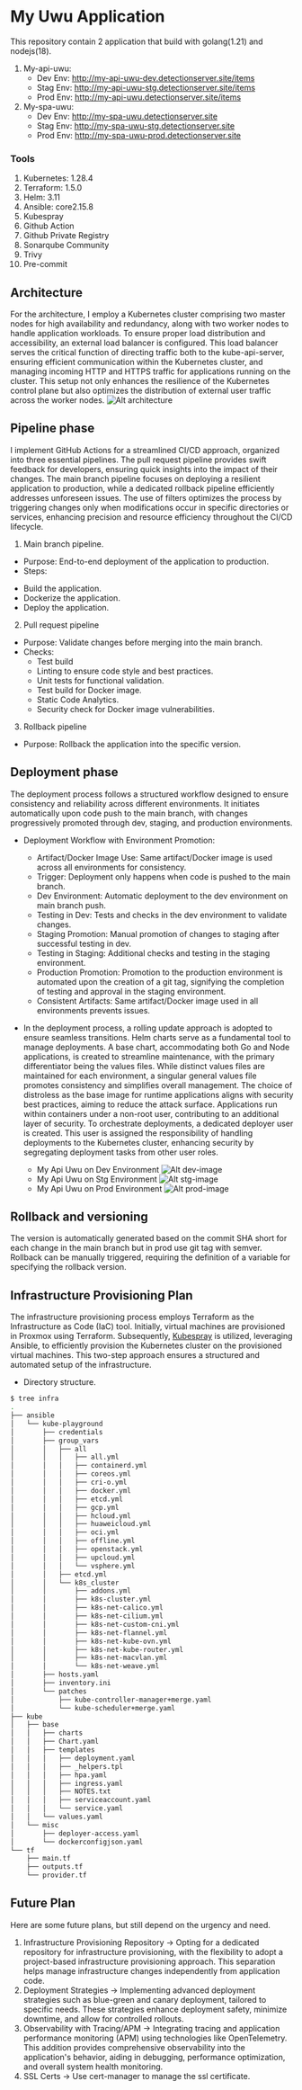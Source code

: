 # My Uwu Application
This repository contain 2 application that build with golang(1.21) and nodejs(18).
1. My-api-uwu:
    * Dev Env: http://my-api-uwu-dev.detectionserver.site/items
    * Stag Env: http://my-api-uwu-stg.detectionserver.site/items
    * Prod Env: http://my-api-uwu.detectionserver.site/items
2. My-spa-uwu:
    * Dev Env: http://my-spa-uwu.detectionserver.site
    * Stag Env: http://my-spa-uwu-stg.detectionserver.site
    * Prod Env: http://my-spa-uwu-prod.detectionserver.site

### Tools
1. Kubernetes: 1.28.4
2. Terraform: 1.5.0
3. Helm: 3.11
4. Ansible: core2.15.8
5. Kubespray
6. Github Action
7. Github Private Registry
8. Sonarqube Community
9. Trivy
10. Pre-commit

## Architecture
For the architecture, I employ a Kubernetes cluster comprising two master nodes for high availability and redundancy, along with two worker nodes to handle application workloads. To ensure proper load distribution and accessibility, an external load balancer is configured. This load balancer serves the critical function of directing traffic both to the kube-api-server, ensuring efficient communication within the Kubernetes cluster, and managing incoming HTTP and HTTPS traffic for applications running on the cluster. This setup not only enhances the resilience of the Kubernetes control plane but also optimizes the distribution of external user traffic across the worker nodes.
![Alt architecture](./assets/infra-architecture.webp "Kubernetes Architecture")

## Pipeline phase
I implement GitHub Actions for a streamlined CI/CD approach, organized into three essential pipelines. The pull request pipeline provides swift feedback for developers, ensuring quick insights into the impact of their changes. The main branch pipeline focuses on deploying a resilient application to production, while a dedicated rollback pipeline efficiently addresses unforeseen issues. The use of filters optimizes the process by triggering changes only when modifications occur in specific directories or services, enhancing precision and resource efficiency throughout the CI/CD lifecycle.
1. Main branch pipeline.
* Purpose: End-to-end deployment of the application to production.
* Steps:
 - Build the application.
 - Dockerize the application.
 - Deploy the application.

2. Pull request pipeline
* Purpose: Validate changes before merging into the main branch.
* Checks:
  - Test build
  - Linting to ensure code style and best practices.
  - Unit tests for functional validation.
  - Test build for Docker image.
  - Static Code Analytics.
  - Security check for Docker image vulnerabilities.

3. Rollback pipeline
* Purpose: Rollback the application into the specific version.

## Deployment phase
The deployment process follows a structured workflow designed to ensure consistency and reliability across different environments. It initiates automatically upon code push to the main branch, with changes progressively promoted through dev, staging, and production environments.
* Deployment Workflow with Environment Promotion:
  - Artifact/Docker Image Use: Same artifact/Docker image is used across all environments for consistency.
  - Trigger: Deployment only happens when code is pushed to the main branch.
  - Dev Environment: Automatic deployment to the dev environment on main branch push.
  - Testing in Dev: Tests and checks in the dev environment to validate changes.
  - Staging Promotion: Manual promotion of changes to staging after successful testing in dev.
  - Testing in Staging: Additional checks and testing in the staging environment.
  - Production Promotion: Promotion to the production environment is automated upon the creation of a git tag, signifying the completion of testing and approval in the staging environment.
  - Consistent Artifacts: Same artifact/Docker image used in all environments prevents issues.

* In the deployment process, a rolling update approach is adopted to ensure seamless transitions. Helm charts serve as a fundamental tool to manage deployments. A base chart, accommodating both Go and Node applications, is created to streamline maintenance, with the primary differentiator being the values files. While distinct values files are maintained for each environment, a singular general values file promotes consistency and simplifies overall management. The choice of distroless as the base image for runtime applications aligns with security best practices, aiming to reduce the attack surface. Applications run within containers under a non-root user, contributing to an additional layer of security. To orchestrate deployments, a dedicated deployer user is created. This user is assigned the responsibility of handling deployments to the Kubernetes cluster, enhancing security by segregating deployment tasks from other user roles.
    * My Api Uwu on Dev Environment
    ![Alt dev-image](./assets/dev-api.png "My Api Uwu on Dev Environment")
    * My Api Uwu on Stg Environment
    ![Alt stg-image](./assets/stg-api.png "My Api Uwu on Stg Environment")
    * My Api Uwu on Prod Environment
    ![Alt prod-image](./assets/prod-api.png "My Api Uwu on Prod Environment")

## Rollback and versioning
The version is automatically generated based on the commit SHA short for each change in the main branch but in prod use git tag with semver. Rollback can be manually triggered, requiring the definition of a variable for specifying the rollback version.

## Infrastructure Provisioning Plan
The infrastructure provisioning process employs Terraform as the Infrastructure as Code (IaC) tool. Initially, virtual machines are provisioned in Proxmox using Terraform. Subsequently, [Kubespray](https://github.com/kubernetes-sigs/kubespray) is utilized, leveraging Ansible, to efficiently provision the Kubernetes cluster on the provisioned virtual machines. This two-step approach ensures a structured and automated setup of the infrastructure.
* Directory structure.
```bash
$ tree infra
.
├── ansible
│   └── kube-playground
│       ├── credentials
│       ├── group_vars
│       │   ├── all
│       │   │   ├── all.yml
│       │   │   ├── containerd.yml
│       │   │   ├── coreos.yml
│       │   │   ├── cri-o.yml
│       │   │   ├── docker.yml
│       │   │   ├── etcd.yml
│       │   │   ├── gcp.yml
│       │   │   ├── hcloud.yml
│       │   │   ├── huaweicloud.yml
│       │   │   ├── oci.yml
│       │   │   ├── offline.yml
│       │   │   ├── openstack.yml
│       │   │   ├── upcloud.yml
│       │   │   └── vsphere.yml
│       │   ├── etcd.yml
│       │   └── k8s_cluster
│       │       ├── addons.yml
│       │       ├── k8s-cluster.yml
│       │       ├── k8s-net-calico.yml
│       │       ├── k8s-net-cilium.yml
│       │       ├── k8s-net-custom-cni.yml
│       │       ├── k8s-net-flannel.yml
│       │       ├── k8s-net-kube-ovn.yml
│       │       ├── k8s-net-kube-router.yml
│       │       ├── k8s-net-macvlan.yml
│       │       └── k8s-net-weave.yml
│       ├── hosts.yaml
│       ├── inventory.ini
│       └── patches
│           ├── kube-controller-manager+merge.yaml
│           └── kube-scheduler+merge.yaml
├── kube
│   ├── base
│   │   ├── charts
│   │   ├── Chart.yaml
│   │   ├── templates
│   │   │   ├── deployment.yaml
│   │   │   ├── _helpers.tpl
│   │   │   ├── hpa.yaml
│   │   │   ├── ingress.yaml
│   │   │   ├── NOTES.txt
│   │   │   ├── serviceaccount.yaml
│   │   │   └── service.yaml
│   │   └── values.yaml
│   └── misc
│       ├── deployer-access.yaml
│       └── dockerconfigjson.yaml
└── tf
    ├── main.tf
    ├── outputs.tf
    └── provider.tf
```

## Future Plan
Here are some future plans, but still depend on the urgency and need.
1. Infrastructure Provisioning Repository
-> Opting for a dedicated repository for infrastructure provisioning, with the flexibility to adopt a project-based infrastructure provisioning approach. This separation helps manage infrastructure changes independently from application code.
2. Deployment Strategies
-> Implementing advanced deployment strategies such as blue-green and canary deployment, tailored to specific needs. These strategies enhance deployment safety, minimize downtime, and allow for controlled rollouts.
3. Observability with Tracing/APM
-> Integrating tracing and application performance monitoring (APM) using technologies like OpenTelemetry. This addition provides comprehensive observability into the application's behavior, aiding in debugging, performance optimization, and overall system health monitoring.
4. SSL Certs
-> Use cert-manager to manage the ssl certificate.
